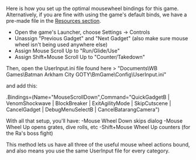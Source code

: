Here is how you set up the optimal mousewheel bindings for this game. Alternatively, if you are fine with using the game's default binds, we have a pre-made file in the [Resources section](https://www.speedrun.com/arkhamcity/resources).

* Open the game's Launcher, choose Settings -> Controls
* Unassign "Previous Gadget" and "Next Gadget" (also make sure mouse wheel isn't being used anywhere else)
* Assign Mouse Scroll Up to "Run/Glide/Use"
* Assign Shift+Mouse Scroll Up to "Counter/Takedown"

Then, open the UserInput.ini file found here > "Documents\WB Games\Batman Arkham City GOTY\BmGame\Config\UserInput.ini"

 and add this:

.Bindings=(Name="MouseScrollDown",Command="QuickGadgetB | VenomShockwave | BlockBreaker | ExitAgilityMode | SkipCutscene | CancelGadget | DebugMenuSelectB | CancelBatarangCamera")

With all that setup, you'll have:
-Mouse Wheel Down skips dialog
-Mouse Wheel Up opens grates, dive rolls, etc
-Shift+Mouse Wheel Up counters (for the Ra's boss fight)

This method lets us have all three of the useful mouse wheel actions bound, and also means you use the same UserInput file for every category.